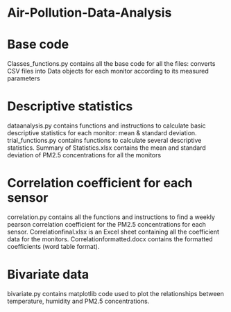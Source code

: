 # Air-Pollution-Data-Analysis

# Base code
Classes_functions.py contains all the base code for all the files: converts CSV files into Data objects for each monitor according to its measured parameters

# Descriptive statistics
dataanalysis.py contains functions and instructions to calculate basic descriptive statistics for each monitor: mean & standard deviation.
trial_functions.py contains functions to calculate several descriptive statistics.
Summary of Statistics.xlsx contains the mean and standard deviation of PM2.5 concentrations for all the monitors

# Correlation coefficient for each sensor
correlation.py contains all the functions and instructions to find a weekly pearson correlation coefficient for the PM2.5 concentrations for each sensor.
Correlationfinal.xlsx is an Excel sheet containing all the coefficient data for the monitors.
Correlationformatted.docx contains the formatted coefficients (word table format).

# Bivariate data
bivariate.py contains matplotlib code used to plot the relationships between temperature, humidity and PM2.5 concentrations.



